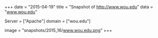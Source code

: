 
+++
date = "2015-04-19"
title = "Snapshot of http://www.wou.edu"
data = "www.wou.edu"

Server = ["Apache"]
domain = ["wou.edu"]

  image = "snapshots/2015_16/www.wou.edu.png"
+++
#
